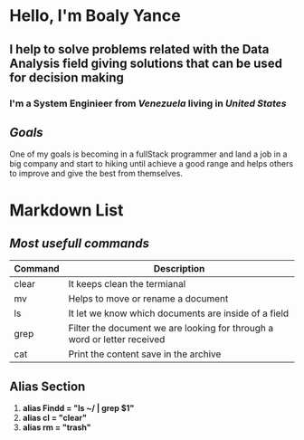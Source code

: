# Hello, I'm Boaly Yance
## I help to solve problems related with the **Data Analysis** field giving solutions that can be used for **decision making**

### I'm a System Enginieer from *Venezuela* living in *United States*

## *Goals*

One of my goals is becoming in a fullStack programmer and land a job in a big company and start to hiking until achieve a good range and helps others to improve and give the best from themselves.

# Markdown List 
## *Most usefull commands*

| Command | Description |
| ------- | ----------- |
| clear | It keeps clean the termianal |
| mv | Helps to move or rename a document |
| ls | It let we know which documents are inside of a field |
| grep | Filter the document we are looking for through a word or letter received | 
| cat | Print the content save in the archive | 

## Alias Section

1. **alias Findd = "ls ~/ | grep $1"**
2. **alias cl = "clear"**
3. **alias rm = "trash"**

